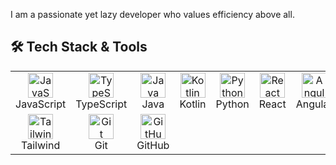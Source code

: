 I am a passionate yet lazy developer who values efficiency above all.

## 🛠 Tech Stack & Tools

<table>
  <tr>
    <td align="center">
      <img src="https://cdn.jsdelivr.net/gh/devicons/devicon/icons/javascript/javascript-original.svg" width="40" height="40" alt="JavaScript"/>
      <br/>JavaScript
    </td>
    <td align="center">
      <img src="https://cdn.jsdelivr.net/gh/devicons/devicon/icons/typescript/typescript-original.svg" width="40" height="40" alt="TypeScript"/>
      <br/>TypeScript
    </td>
    <td align="center">
      <img src="https://cdn.jsdelivr.net/gh/devicons/devicon/icons/java/java-original.svg" width="40" height="40" alt="Java"/>
      <br/>Java
    </td>
    <td align="center">
      <img src="https://cdn.jsdelivr.net/gh/devicons/devicon/icons/kotlin/kotlin-original.svg" width="40" height="40" alt="Kotlin"/>
      <br/>Kotlin
    </td>
    <td align="center">
      <img src="https://cdn.jsdelivr.net/gh/devicons/devicon/icons/python/python-original.svg" width="40" height="40" alt="Python"/>
      <br/>Python
    </td>
    <td align="center">
      <img src="https://cdn.jsdelivr.net/gh/devicons/devicon/icons/react/react-original.svg" width="40" height="40" alt="React"/>
      <br/>React
    </td>
    <td align="center">
      <img src="https://cdn.jsdelivr.net/gh/devicons/devicon/icons/angularjs/angularjs-original.svg" width="40" height="40" alt="Angular"/>
      <br/>Angular
    </td>
    <td align="center">
      <img src="https://cdn.jsdelivr.net/gh/devicons/devicon/icons/vuejs/vuejs-original.svg" width="40" height="40" alt="Vue"/>
      <br/>Vue
    </td>
  </tr>
  <tr>
  <td align="center">
    <img src="https://www.vectorlogo.zone/logos/tailwindcss/tailwindcss-icon.svg" width="40" height="40" alt="Tailwind CSS"/>
    <br/>Tailwind
  </td>
  <td align="center">
    <img src="https://cdn.jsdelivr.net/gh/devicons/devicon/icons/git/git-original.svg" width="40" height="40" alt="Git"/>
    <br/>Git
  </td>
  <td align="center">
    <img src="https://cdn.jsdelivr.net/gh/devicons/devicon/icons/github/github-original.svg" width="40" height="40" alt="GitHub"/>
    <br/>GitHub
  </td>
</tr>

</table>

